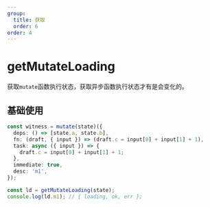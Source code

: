 ```yaml
---
group:
  title: 获取
  order: 6
order: 4
---
```


# getMutateLoading

获取`mutate`函数执行状态，获取异步函数执行状态才有是会变化的。

## 基础使用

```ts
const witness = mutate(state)({
  deps: () => [state.a, state.b],
  fn: (draft, { input }) => (draft.c = input[0] + input[1] + 1),
  task: async ({ input }) => {
    draft.c = input[0] + input[1] + 1;
  },
  immediate: true,
  desc: 'm1',
});

const ld = getMutateLoading(state);
console.log(ld.m1); // { loading, ok, err };
```
